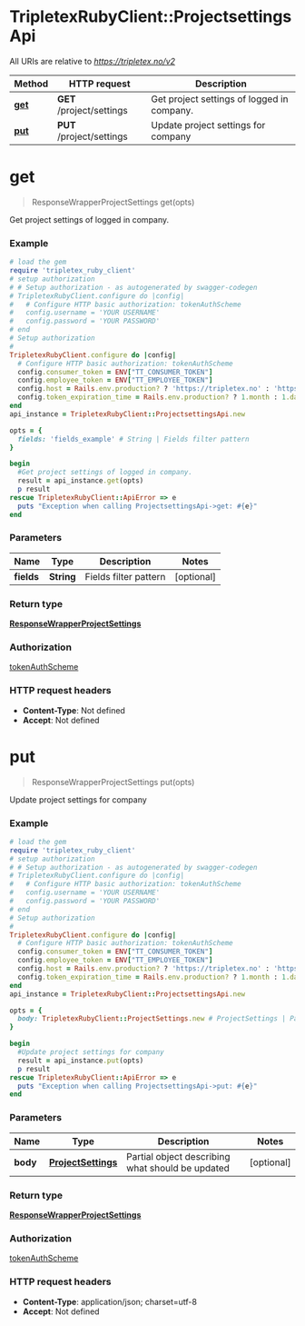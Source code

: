 # TripletexRubyClient::ProjectsettingsApi

All URIs are relative to *https://tripletex.no/v2*

Method | HTTP request | Description
------------- | ------------- | -------------
[**get**](ProjectsettingsApi.md#get) | **GET** /project/settings | Get project settings of logged in company.
[**put**](ProjectsettingsApi.md#put) | **PUT** /project/settings | Update project settings for company


# **get**
> ResponseWrapperProjectSettings get(opts)

Get project settings of logged in company.



### Example
```ruby
# load the gem
require 'tripletex_ruby_client'
# setup authorization
# # Setup authorization - as autogenerated by swagger-codegen
# TripletexRubyClient.configure do |config|
#   # Configure HTTP basic authorization: tokenAuthScheme
#   config.username = 'YOUR USERNAME'
#   config.password = 'YOUR PASSWORD'
# end
# Setup authorization
# 
TripletexRubyClient.configure do |config|
  # Configure HTTP basic authorization: tokenAuthScheme
  config.consumer_token = ENV["TT_CONSUMER_TOKEN"]
  config.employee_token = ENV["TT_EMPLOYEE_TOKEN"]
  config.host = Rails.env.production? ? 'https://tripletex.no' : 'https://api.tripletex.io'
  config.token_expiration_time = Rails.env.production? ? 1.month : 1.day
end
api_instance = TripletexRubyClient::ProjectsettingsApi.new

opts = { 
  fields: 'fields_example' # String | Fields filter pattern
}

begin
  #Get project settings of logged in company.
  result = api_instance.get(opts)
  p result
rescue TripletexRubyClient::ApiError => e
  puts "Exception when calling ProjectsettingsApi->get: #{e}"
end
```

### Parameters

Name | Type | Description  | Notes
------------- | ------------- | ------------- | -------------
 **fields** | **String**| Fields filter pattern | [optional] 

### Return type

[**ResponseWrapperProjectSettings**](ResponseWrapperProjectSettings.md)

### Authorization

[tokenAuthScheme](../README.md#tokenAuthScheme)

### HTTP request headers

 - **Content-Type**: Not defined
 - **Accept**: Not defined



# **put**
> ResponseWrapperProjectSettings put(opts)

Update project settings for company



### Example
```ruby
# load the gem
require 'tripletex_ruby_client'
# setup authorization
# # Setup authorization - as autogenerated by swagger-codegen
# TripletexRubyClient.configure do |config|
#   # Configure HTTP basic authorization: tokenAuthScheme
#   config.username = 'YOUR USERNAME'
#   config.password = 'YOUR PASSWORD'
# end
# Setup authorization
# 
TripletexRubyClient.configure do |config|
  # Configure HTTP basic authorization: tokenAuthScheme
  config.consumer_token = ENV["TT_CONSUMER_TOKEN"]
  config.employee_token = ENV["TT_EMPLOYEE_TOKEN"]
  config.host = Rails.env.production? ? 'https://tripletex.no' : 'https://api.tripletex.io'
  config.token_expiration_time = Rails.env.production? ? 1.month : 1.day
end
api_instance = TripletexRubyClient::ProjectsettingsApi.new

opts = { 
  body: TripletexRubyClient::ProjectSettings.new # ProjectSettings | Partial object describing what should be updated
}

begin
  #Update project settings for company
  result = api_instance.put(opts)
  p result
rescue TripletexRubyClient::ApiError => e
  puts "Exception when calling ProjectsettingsApi->put: #{e}"
end
```

### Parameters

Name | Type | Description  | Notes
------------- | ------------- | ------------- | -------------
 **body** | [**ProjectSettings**](ProjectSettings.md)| Partial object describing what should be updated | [optional] 

### Return type

[**ResponseWrapperProjectSettings**](ResponseWrapperProjectSettings.md)

### Authorization

[tokenAuthScheme](../README.md#tokenAuthScheme)

### HTTP request headers

 - **Content-Type**: application/json; charset=utf-8
 - **Accept**: Not defined



